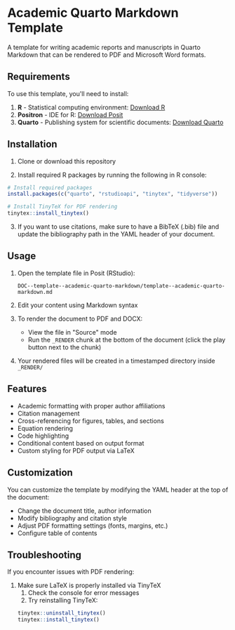 # Academic Quarto Markdown Template

A template for writing academic reports and manuscripts in Quarto Markdown that can be rendered to PDF and Microsoft Word formats.

## Requirements

To use this template, you'll need to install:

1. **R** - Statistical computing environment: [Download R](https://cloud.r-project.org/)
2. **Positron** - IDE for R: [Download Posit](https://posit.co/download/rstudio-desktop/)
3. **Quarto** - Publishing system for scientific documents: [Download Quarto](https://quarto.org/docs/get-started/)

## Installation

1. Clone or download this repository

2. Install required R packages by running the following in R console:

```r
# Install required packages
install.packages(c("quarto", "rstudioapi", "tinytex", "tidyverse"))

# Install TinyTeX for PDF rendering
tinytex::install_tinytex()
```

3. If you want to use citations, make sure to have a BibTeX (.bib) file and update the bibliography path in the YAML header of your document.

## Usage

1. Open the template file in Posit (RStudio):
   ```
   DOC--template--academic-quarto-markdown/template--academic-quarto-markdown.md
   ```

2. Edit your content using Markdown syntax

3. To render the document to PDF and DOCX:
   - View the file in "Source" mode
   - Run the `_RENDER` chunk at the bottom of the document (click the play button next to the chunk)
   
4. Your rendered files will be created in a timestamped directory inside `_RENDER/`

## Features

- Academic formatting with proper author affiliations
- Citation management
- Cross-referencing for figures, tables, and sections
- Equation rendering
- Code highlighting
- Conditional content based on output format
- Custom styling for PDF output via LaTeX

## Customization

You can customize the template by modifying the YAML header at the top of the document:
- Change the document title, author information
- Modify bibliography and citation style
- Adjust PDF formatting settings (fonts, margins, etc.)
- Configure table of contents

## Troubleshooting

If you encounter issues with PDF rendering:
1. Make sure LaTeX is properly installed via TinyTeX
	1. Check the console for error messages
	2. Try reinstalling TinyTeX:
	```r
	tinytex::uninstall_tinytex()
	tinytex::install_tinytex()
	```
